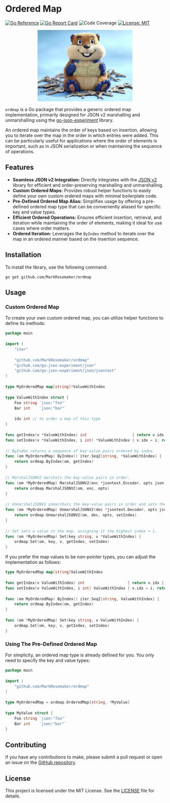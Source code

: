 # Ordered Map
[![Go Reference](https://pkg.go.dev/badge/github.com/MarkRosemaker/ordmap.svg)](https://pkg.go.dev/github.com/MarkRosemaker/ordmap)
[![Go Report Card](https://goreportcard.com/badge/github.com/MarkRosemaker/ordmap)](https://goreportcard.com/report/github.com/MarkRosemaker/ordmap)
![Code Coverage](https://img.shields.io/badge/coverage-98.3%25-brightgreen)
[![License: **MIT**](https://img.shields.io/badge/License-MIT-yellow.svg)](./LICENSE)
<p align="center">
  <img alt="ordmap logo: a gopher holding a map, surrounded by keys" src=logo.jpg width=300>
</p>

`ordmap` is a Go package that provides a generic ordered map implementation, primarily designed for JSON v2 marshalling and unmarshalling using the [go-json-experiment](https://github.com/go-json-experiment/json) library.

An ordered map maintains the order of keys based on insertion, allowing you to iterate over the map in the order in which entries were added. This can be particularly useful for applications where the order of elements is important, such as in JSON serialization or when maintaining the sequence of operations.

## Features

- **Seamless JSON v2 Integration:** Directly integrates with the [JSON v2](https://github.com/go-json-experiment/json) library for efficient and order-preserving marshalling and unmarshalling.
- **Custom Ordered Maps:** Provides robust helper functions to easily define your own custom ordered maps with minimal boilerplate code.
- **Pre-Defined Ordered Map Alias:** Simplifies usage by offering a pre-defined ordered map type that can be conveniently aliased for specific key and value types.
- **Efficient Ordered Operations:** Ensures efficient insertion, retrieval, and iteration while maintaining the order of elements, making it ideal for use cases where order matters.
- **Ordered Iteration:** Leverages the `ByIndex` method to iterate over the map in an ordered manner based on the insertion sequence.

## Installation

To install the library, use the following command:

```shell
go get github.com/MarkRosemaker/ordmap
```

## Usage

### Custom Ordered Map

To create your own custom ordered map, you can utilize helper functions to define its methods:

```go
package main

import (
	"iter"

	"github.com/MarkRosemaker/ordmap"
	"github.com/go-json-experiment/json"
	"github.com/go-json-experiment/json/jsontext"
)

type MyOrderedMap map[string]*ValueWithIndex

type ValueWithIndex struct {
	Foo string `json:"foo"`
	Bar int    `json:"bar"`

	idx int // to order a map of this type
}

func getIndex(v *ValueWithIndex) int                    { return v.idx }
func setIndex(v *ValueWithIndex, i int) *ValueWithIndex { v.idx = i; return v }

// ByIndex returns a sequence of key-value pairs ordered by index.
func (om MyOrderedMap) ByIndex() iter.Seq2[string, *ValueWithIndex] {
	return ordmap.ByIndex(om, getIndex)
}

// MarshalJSONV2 marshals the key-value pairs in order.
func (om *MyOrderedMap) MarshalJSONV2(enc *jsontext.Encoder, opts json.Options) error {
	return ordmap.MarshalJSONV2(om, enc, opts)
}

// UnmarshalJSONV2 unmarshals the key-value pairs in order and sets the indices.
func (om *MyOrderedMap) UnmarshalJSONV2(dec *jsontext.Decoder, opts json.Options) error {
	return ordmap.UnmarshalJSONV2(om, dec, opts, setIndex)
}

// Set sets a value in the map, assigning it the highest index + 1.
func (om *MyOrderedMap) Set(key string, v *ValueWithIndex) {
	ordmap.Set(om, key, v, getIndex, setIndex)
}
```

If you prefer the map values to be non-pointer types, you can adjust the implementation as follows:

```go
type MyOrderedMap map[string]ValueWithIndex

func getIndex(v ValueWithIndex) int                   { return v.idx }
func setIndex(v ValueWithIndex, i int) ValueWithIndex { v.idx = i; return v }

func (om MyOrderedMap) ByIndex() iter.Seq2[string, ValueWithIndex] {
	return ordmap.ByIndex(om, getIndex)
}

func (om *MyOrderedMap) Set(key string, v ValueWithIndex) {
	ordmap.Set(om, key, v, getIndex, setIndex)
}
```

### Using The Pre-Defined Ordered Map

For simplicity, an ordered map type is already defined for you. You only need to specify the key and value types:

```go
package main

import (
	"github.com/MarkRosemaker/ordmap"
)

type MyOrderedMap = ordmap.OrderedMap[string, *MyValue]

type MyValue struct {
	Foo string `json:"foo"`
	Bar int    `json:"bar"`
}
```

## Contributing

If you have any contributions to make, please submit a pull request or open an issue on the [GitHub repository](https://github.com/MarkRosemaker/ordmap).

## License

This project is licensed under the MIT License. See the [LICENSE](./LICENSE) file for details.
